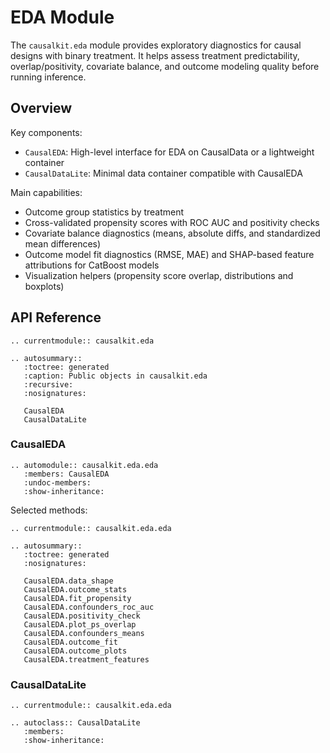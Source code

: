 # EDA Module

The `causalkit.eda` module provides exploratory diagnostics for causal designs with binary treatment. It helps assess treatment predictability, overlap/positivity, covariate balance, and outcome modeling quality before running inference.

## Overview

Key components:

- `CausalEDA`: High-level interface for EDA on CausalData or a lightweight container
- `CausalDataLite`: Minimal data container compatible with CausalEDA

Main capabilities:
- Outcome group statistics by treatment
- Cross-validated propensity scores with ROC AUC and positivity checks
- Covariate balance diagnostics (means, absolute diffs, and standardized mean differences)
- Outcome model fit diagnostics (RMSE, MAE) and SHAP-based feature attributions for CatBoost models
- Visualization helpers (propensity score overlap, distributions and boxplots)

## API Reference

```{eval-rst}
.. currentmodule:: causalkit.eda

.. autosummary::
   :toctree: generated
   :caption: Public objects in causalkit.eda
   :recursive:
   :nosignatures:

   CausalEDA
   CausalDataLite
```

### CausalEDA

```{eval-rst}
.. automodule:: causalkit.eda.eda
   :members: CausalEDA
   :undoc-members:
   :show-inheritance:
```

Selected methods:

```{eval-rst}
.. currentmodule:: causalkit.eda.eda

.. autosummary::
   :toctree: generated
   :nosignatures:

   CausalEDA.data_shape
   CausalEDA.outcome_stats
   CausalEDA.fit_propensity
   CausalEDA.confounders_roc_auc
   CausalEDA.positivity_check
   CausalEDA.plot_ps_overlap
   CausalEDA.confounders_means
   CausalEDA.outcome_fit
   CausalEDA.outcome_plots
   CausalEDA.treatment_features
```

### CausalDataLite

```{eval-rst}
.. currentmodule:: causalkit.eda.eda

.. autoclass:: CausalDataLite
   :members:
   :show-inheritance:
```